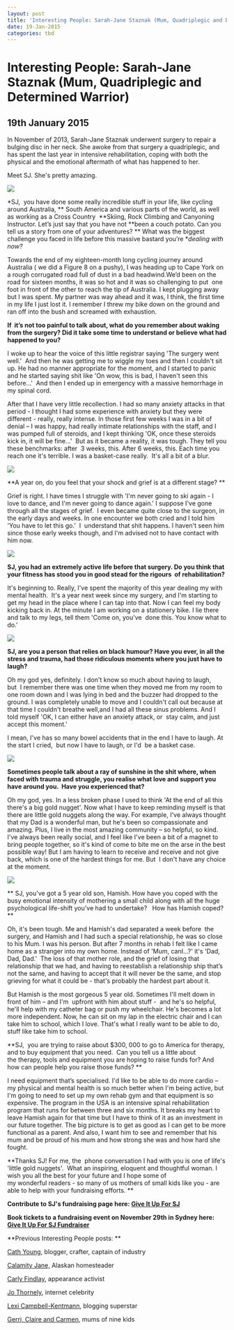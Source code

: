 ```yaml
---
layout: post
title: 'Interesting People: Sarah-Jane Staznak (Mum, Quadriplegic and Determined Warrior)'
date: 19-Jan-2015
categories: tbd
---
```


# Interesting People: Sarah-Jane Staznak (Mum, Quadriplegic and Determined Warrior)

## 19th January 2015

In November of 2013,   Sarah-Jane Staznak underwent surgery to repair a bulging disc in her neck. She awoke from that surgery a quadriplegic,   and has spent the last year in intensive rehabilitation,   coping with both the physical and the emotional aftermath of what has happened to her.

Meet SJ. She's pretty amazing.

<img class="photo-horiz" src="http://peoplepledge.com.au/wp-content/uploads/2014/10/sarah3.jpg" />

*SJ,  you have done some really incredible stuff in your life, like cycling around Australia, ** South America and various parts of the world, as well as working as a Cross Country  **Skiing, Rock Climbing and Canyoning Instructor. Let’s just say that you have not **been a couch potato. Can you tell us a story from one of your adventures? ** What was the biggest challenge you faced in life before this massive bastard you’re **dealing with now?*

Towards the end of my eighteen-month long cycling journey around Australia ( we did a Figure 8 on a pushy), I was heading up to Cape York on a rough corrugated road full of dust in a bad headwind.We’d been on the road for sixteen months, it was so hot and it was so challenging to put  one foot in front of the other to reach the tip of Australia. I kept plugging away but I was spent. My partner was way ahead and it was, I think, the first time in my life I just lost it. I remember I threw my bike down on the ground and ran off into the bush and screamed with exhaustion.

**If  it’s not too painful to talk about, what do you remember about waking from the surgery? Did it take some time to understand or believe what had happened to you?**

I woke up to hear the voice of this little registrar saying 'The surgery went well.'  And then he was getting me to wiggle my toes and then I couldn't sit up. He had no manner appropriate for the moment, and I started to panic and he started saying shit like 'On wow, this is bad, I haven't seen this before...'  And then I ended up in emergency with a massive hemorrhage in my spinal cord.

After that I have very little recollection. I had so many anxiety attacks in that period - I thought I had some experience with anxiety but they were different - really, really intense. In those first few weeks I was in a bit of denial – I was happy, had really intimate relationships with the staff, and I was pumped full of steroids, and I kept thinking 'OK, once these steroids kick in, it will be fine...'  But as it became a reality, it was tough. They tell you these benchmarks: after  3 weeks, this. After 6 weeks, this. Each time you reach one it's terrible. I was a basket-case really.  It's all a bit of a blur.

<img class="photo-horiz" src="http://peoplepledge.com.au/wp-content/uploads/2014/10/sarah8.jpg" />

**A year on, do you feel that your shock and grief is at a different stage? **

Grief is right. I have times I struggle with 'I'm never going to ski again - I love to dance, and I'm never going to dance again.' I suppose I've gone through all the stages of grief.  I even became quite close to the surgeon, in the early days and weeks. In one encounter we both cried and I told him 'You have to let this go.'  I  understand that shit happens. I haven't seen him since those early weeks though, and I'm advised not to have contact with him now.

<img class="photo-horiz" src="http://peoplepledge.com.au/wp-content/uploads/2014/10/sarah10.jpg" />

**SJ, you had an extremely active life before that surgery. Do you think that your fitness has stood you in good stead for the rigours  of rehabilitation?**

It's beginning to. Really, I've spent the majority of this year dealing my with mental health.  It's a year next week since my surgery, and I'm starting to get my head in the place where I can tap into that. Now I can feel my body kicking back in. At the minute I am working on a stationery bike. I lie there and talk to my legs, tell them 'Come on, you've  done this. You know what to do.'

<img class="photo-horiz" src="http://peoplepledge.com.au/wp-content/uploads/2014/10/sarah5.jpg" />

**SJ, are you a person that relies on black humour? Have you ever, in all the stress and trauma, had those ridiculous moments where you just have to laugh?**

Oh my god yes, definitely. I don't know so much about having to laugh, but  I remember there was one time when they moved me from my room to one room down and I was lying in bed and the buzzer had dropped to the ground. I was completely unable to move and I couldn't call out because at that time I couldn't breathe well,and I had all these sinus problems. And I told myself 'OK, I can either have an anxiety attack, or  stay calm, and just accept this moment.'

I mean, I've has so many bowel accidents that in the end I have to laugh. At the start I cried,  but now I have to laugh, or I'd  be a basket case.

<img class="photo-horiz" src="http://peoplepledge.com.au/wp-content/uploads/2014/10/sarah4.jpg" />

**Sometimes people talk about a ray of sunshine in the shit where, when faced with trauma and struggle, you realise what love and support you have around you.  Have you experienced that?**

Oh my god, yes. In a less broken phase I used to think 'At the end of all this there's a big gold nugget'. Now what I have to keep reminding myself is that there are little gold nuggets along the way. For example, I've always thought that my Dad is a wonderful man, but he's been so compassionate and amazing. Plus, I live in the most amazing community – so helpful, so kind. I've always been really social, and I feel like I've been a bit of a magnet to bring people together, so it's kind of come to bite me on the arse in the best possible way! But I am having to learn to receive and receive and not give back, which is one of the hardest things for me. But  I don't have any choice at the moment.

<img class="photo-horiz" src="http://i.dailymail.co.uk/i/pix/2014/10/20/1413779294861_Image_galleryImage_Facebook_photo_of_Sarah_J.JPG" />

** SJ, you've got a 5 year old son, Hamish. How have you coped with the busy emotional intensity of mothering a small child along with all the huge psychological life-shift you’ve had to undertake?   How has Hamish coped? **

Oh, it's been tough. Me and Hamish's dad separated a week before  the surgery, and Hamish and I had such a special relationship, he was so close to his Mum. I was his person. But after 7 months in rehab I felt like I came home as a stranger into my own home. Instead of 'Mum, canI...?' it's 'Dad, Dad, Dad.'  The loss of that mother role, and the grief of losing that relationship that we had, and having to reestablish a relationship ship that’s not the same, and having to accept that it will never be the same, and stop grieving for what it could be - that's probably the hardest part about it.

But Hamish is the most gorgeous 5 year old. Sometimes I'll melt down in front of him – and I'm  upfront with him about stuff -  and he's so helpful, he'll help with my catheter bag or push my wheelchair. He's becomes a lot more independent. Now, he can sit on my lap in the electric chair and I can take him to school, which I love. That's what I really want to be able to do, stuff like take him to school.

<p <img class="photo-horiz" src="http://i.dailymail.co.uk/i/pix/2014/10/23/1414026104575_wps_12_sj_staszak_sarah_jane_sta.jpg" /></p>

**SJ,  you are trying to raise about $300, 000 to go to America for therapy, and to buy equipment that you need.  Can you tell us a little about the therapy, tools and equipment you are hoping to raise funds for? And how can people help you raise those funds? **

I need equipment that’s specialised. I'd like to be able to do more cardio – my physical and mental health is so much better when I'm being active, but I'm going to need to set up my own rehab gym and that equipment is so expensive. The program in the USA is an intensive spinal rehabilitation program that runs for between three and six months. It breaks my heart to leave Hamish again for that time but I have to think of it as an investment in our future together. The big picture is to get as good as I can get to be more functional as a parent. And also, I want him to see and remember that his mum and be proud of his mum and how strong she was and how hard she fought.

**Thanks SJ! For me, the  phone conversation I had with you is one of life's 'little gold nuggets'.  What an inspiring, eloquent and thoughtful woman. I wish you all the best for your future and I hope some of my wonderful readers - so many of us mothers of small kids like you - are able to help with your fundraising efforts. **

**Contribute to SJ's fundraising page here: <a href="http://peoplepledge.com.au/2014/sarah-stazsak/">Give It Up For SJ</a>**

**Book tickets to a fundraising event on November 29th in Sydney here: <a href="http://www.trybooking.com/Booking/BookingEventSummary.aspx?eid=105182">Give It Up For SJ Fundraiser</a>**

 

**Previous Interesting People posts: **

<a href="http://mogantosh.com/interesting-people-cath-young-blogger-crafter-captain-of-industry/">Cath Young</a>, blogger, crafter, captain of industry

<a href="http://mogantosh.com/interesting-people-calamity-jane-alaskan-homesteader/">Calamity Jane,</a> Alaskan homesteader



<a href="http://mogantosh.com/?p=455">Carly Findlay</a>, appearance activist



<a href="http://mogantosh.com/?p=481">Jo Thornely</a>, internet celebrity



<a href="http://mogantosh.com/?p=596">Lexi Campbell-Kentmann</a>, blogging superstar



<a href="http://mogantosh.com/wp-admin/post.php?post=790&amp;action=edit">Gerri, Claire and Carmen</a>, mums of nine kids

 

 

 

